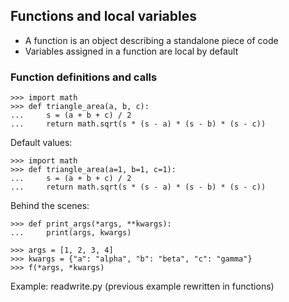 ## Functions and local variables

  * A function is an object describing a standalone piece of code
  * Variables assigned in a function are local by default

### Function definitions and calls

    >>> import math
    >>> def triangle_area(a, b, c):
    ...     s = (a + b + c) / 2 
    ...     return math.sqrt(s * (s - a) * (s - b) * (s - c))

Default values:

    >>> import math
    >>> def triangle_area(a=1, b=1, c=1):
    ...     s = (a + b + c) / 2 
    ...     return math.sqrt(s * (s - a) * (s - b) * (s - c))

Behind the scenes:

    >>> def print_args(*args, **kwargs):
    ...     print(args, kwargs)

    >>> args = [1, 2, 3, 4]
    >>> kwargs = {"a": "alpha", "b": "beta", "c": "gamma"}
    >>> f(*args, *kwargs)

Example: readwrite.py (previous example rewritten in functions)
